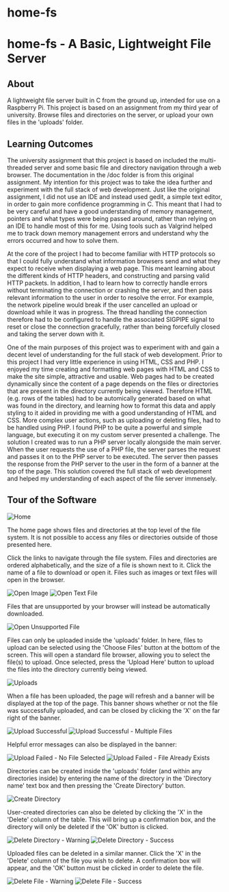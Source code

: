 # home-fs
# home-fs - A Basic, Lightweight File Server #
## About ##
A lightweight file server built in C from the ground up, intended for use on a Raspberry Pi. This project is based on an assignment from my third year of university. Browse files and directories on the server, or upload your own files in the 'uploads' folder.

## Learning Outcomes ##

The university assignment that this project is based on included the multi-threaded server and some basic file and directory navigation through a web browser. The documentation in the /doc folder is from this original assignment. My intention for this project was to take the idea further and experiment with the full stack of web development. Just like the original assignment, I did not use an IDE and instead used gedit, a simple text editor, in order to gain more confidence programming in C. This meant that I had to be very careful and have a good understanding of memory management, pointers and what types were being passed around, rather than relying on an IDE to handle most of this for me. Using tools such as Valgrind helped me to track down memory management errors and understand why the errors occurred and how to solve them.

At the core of the project I had to become familiar with HTTP protocols so that I could fully understand what information browsers send and what they expect to receive when displaying a web page. This meant learning about the different kinds of HTTP headers, and constructing and parsing valid HTTP packets. In addition, I had to learn how to correctly handle errors without terminating the connection or crashing the server, and then pass relevant information to the user in order to resolve the error. For example, the network pipeline would break if the user cancelled an upload or download while it was in progress. The thread handling the connection therefore had to be configured to handle the associated SIGPIPE signal to reset or close the connection gracefully, rather than being forcefully closed and taking the server down with it.

One of the main purposes of this project was to experiment with and gain a decent level of understanding for the full stack of web development. Prior to this project I had very little experience in using HTML, CSS and PHP. I enjoyed my time creating and formatting web pages with HTML and CSS to make the site simple, attractive and usable. Web pages had to be created dynamically since the content of a page depends on the files or directories that are present in the directory currently being viewed. Therefore HTML (e.g. rows of the tables) had to be automically generated based on what was found in the directory, and learning how to format this data and apply styling to it aided in providing me with a good understanding of HTML and CSS. More complex user actions, such as uploading or deleting files, had to be handled using PHP. I found PHP to be quite a powerful and simple language, but executing it on my custom server presented a challenge. The solution I created was to run a PHP server locally alongside the main server. When the user requests the use of a PHP file, the server parses the request and passes it on to the PHP server to be executed. The server then passes the response from the PHP server to the user in the form of a banner at the top of the page. This solution covered the full stack of web development and helped my understanding of each aspect of the file server immensely. 

## Tour of the Software ##

![Home](screenshots/home.png)

The home page shows files and directories at the top level of the file system. It is not possible to access any files or directories outside of those presented here.

Click the links to navigate through the file system. Files and directories are ordered alphabetically, and the size of a file is shown next to it. Click the name of a file to download or open it. Files such as images or text files will open in the browser.

![Open Image](screenshots/open-file-2.png)
![Open Text File](screenshots/open-file-4.png)

Files that are unsupported by your browser will instead be automatically downloaded.

![Open Unsupported File](screenshots/open-file-3.png)


Files can only be uploaded inside the 'uploads' folder. In here, files to upload can be selected using the 'Choose Files' button at the bottom of the screen. This will open a standard file browser, allowing you to select the file(s) to upload. Once selected, press the 'Upload Here' button to upload the files into the directory currently being viewed.

![Uploads](screenshots/uploads.png)

When a file has been uploaded, the page will refresh and a banner will be displayed at the top of the page. This banner shows whether or not the file was successfully uploaded, and can be closed by clicking the 'X' on the far right of the banner.

![Upload Successful](screenshots/upload.png)
![Upload Successful - Multiple Files](screenshots/upload-multiple.png)

Helpful error messages can also be displayed in the banner:

![Upload Failed - No File Selected](screenshots/upload-error-1.png)
![Upload Failed - File Already Exists](screenshots/upload-error-2.png)


Directories can be created inside the 'uploads' folder (and within any directories inside) by entering the name of the directory in the 'Directory name' text box and then pressing the 'Create Directory' button.

![Create Directory](screenshots/directory-creation.png)

User-created directories can also be deleted by clicking the 'X' in the 'Delete' column of the table. This will bring up a confirmation box, and the directory will only be deleted if the 'OK' button is clicked. 

![Delete Directory - Warning](screenshots/delete-directory-warning.png)
![Delete Directory - Success](screenshots/delete-directory.png)

Uploaded files can be deleted in a similar manner. Click the 'X' in the 'Delete' column of the file you wish to delete. A confirmation box will appear, and the 'OK' button must be clicked in order to delete the file.

![Delete File - Warning](screenshots/delete-file-warning.png)
![Delete File - Success](screenshots/delete-file.png)
